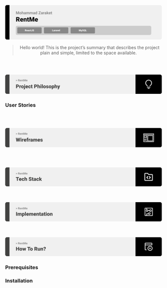 <img src="./readme/title1.svg"/>

<div align="center">

> Hello world! This is the project’s summary that describes the project plain and simple, limited to the space available.  


</div>

<br><br>


<img src="./readme/title2.svg"/>


### User Stories

<br><br>

<img src="./readme/title3.svg"/>


<br><br>

<img src="./readme/title4.svg"/>



<br><br>
<img src="./readme/title5.svg"/>



<br><br>
<img src="./readme/title6.svg"/>

### Prerequisites

### Installation



